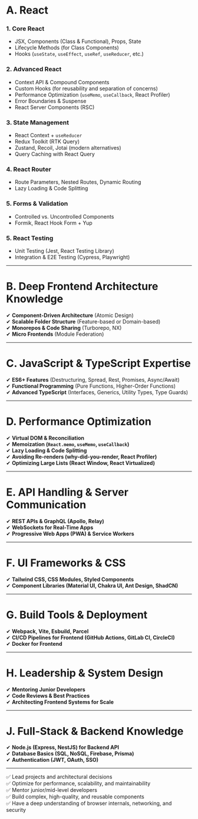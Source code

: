 # A. **React**

### 1. **Core React**

- JSX, Components (Class & Functional), Props, State
- Lifecycle Methods (for Class Components)
- Hooks (`useState`, `useEffect`, `useRef`, `useReducer`, etc.)

### 2. **Advanced React**

- Context API & Compound Components
- Custom Hooks (for reusability and separation of concerns)
- Performance Optimization (`useMemo`, `useCallback`, React Profiler)
- Error Boundaries & Suspense
- React Server Components (RSC)

### 3. **State Management**

- React Context + `useReducer`
- Redux Toolkit (RTK Query)
- Zustand, Recoil, Jotai (modern alternatives)
- Query Caching with React Query

### 4. **React Router**

- Route Parameters, Nested Routes, Dynamic Routing
- Lazy Loading & Code Splitting

### 5. **Forms & Validation**

- Controlled vs. Uncontrolled Components
- Formik, React Hook Form + Yup

### 5. **React Testing**

- Unit Testing (Jest, React Testing Library)
- Integration & E2E Testing (Cypress, Playwright)

---

# B. **Deep Frontend Architecture Knowledge**

✔ **Component-Driven Architecture** (Atomic Design)  
✔ **Scalable Folder Structure** (Feature-based or Domain-based)  
✔ **Monorepos & Code Sharing** (Turborepo, NX)  
✔ **Micro Frontends** (Module Federation)

---

# C. **JavaScript & TypeScript Expertise**

✔ **ES6+ Features** (Destructuring, Spread, Rest, Promises, Async/Await)  
✔ **Functional Programming** (Pure Functions, Higher-Order Functions)  
✔ **Advanced TypeScript** (Interfaces, Generics, Utility Types, Type Guards)

---

# D. **Performance Optimization**

✔ **Virtual DOM & Reconciliation**  
✔ **Memoization (`React.memo`, `useMemo`, `useCallback`)**  
✔ **Lazy Loading & Code Splitting**  
✔ **Avoiding Re-renders (why-did-you-render, React Profiler)**  
✔ **Optimizing Large Lists (React Window, React Virtualized)**

---

# E. **API Handling & Server Communication**

✔ **REST APIs & GraphQL (Apollo, Relay)**  
✔ **WebSockets for Real-Time Apps**  
✔ **Progressive Web Apps (PWA) & Service Workers**

---

# F. **UI Frameworks & CSS**

✔ **Tailwind CSS, CSS Modules, Styled Components**  
✔ **Component Libraries (Material UI, Chakra UI, Ant Design, ShadCN)**

---

# G. **Build Tools & Deployment**

✔ **Webpack, Vite, Esbuild, Parcel**  
✔ **CI/CD Pipelines for Frontend (GitHub Actions, GitLab CI, CircleCI)**  
✔ **Docker for Frontend**

---

# H. **Leadership & System Design**

✔ **Mentoring Junior Developers**  
✔ **Code Reviews & Best Practices**  
✔ **Architecting Frontend Systems for Scale**

---

# J. **Full-Stack & Backend Knowledge**

✔ **Node.js (Express, NestJS) for Backend API**  
✔ **Database Basics (SQL, NoSQL, Firebase, Prisma)**  
✔ **Authentication (JWT, OAuth, SSO)**

---


✅ Lead projects and architectural decisions  
✅ Optimize for performance, scalability, and maintainability  
✅ Mentor junior/mid-level developers  
✅ Build complex, high-quality, and reusable components  
✅ Have a deep understanding of browser internals, networking, and security
